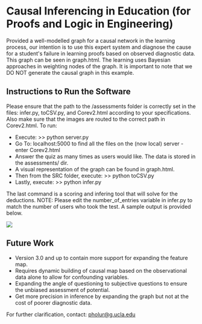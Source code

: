 # Causal Inferencing in Education (for Proofs and Logic in Engineering)

Provided a well-modelled graph for a causal network in the learning process, our intention is to use this expert system and diagnose the cause for a student's failure in learning proofs based on observed diagnostic data. This graph can be seen in graph.html. The learning uses Bayesian approaches in weighting nodes of the graph. It is important to note that we DO NOT generate the causal graph in this example.

## Instructions to Run the Software

Please ensure that the path to the /assessments folder is correctly set in the files: infer.py, toCSV.py, and Corev2.html according to your specifications. Also make sure that the images are routed to the correct path in Corev2.html. To run:
* Execute: >> python server.py
* Go To: localhost:5000 to find all the files on the (now local) server - enter Corev2.html
* Answer the quiz as many times as users would like. The data is stored in the assessments/ dir.
* A visual representation of the graph can be found in graph.html.
* Then from the SRC folder, execute: >> python toCSV.py
* Lastly, execute: >> python infer.py

The last command is a scoring and infering tool that will solve for the deductions. NOTE: Please edit the number_of_entries variable in infer.py to match the number of users who took the test. A sample output is provided below.

![](https://github.com/pholur/Causal_Inf_Model/blob/master/sample_op.png)


## Future Work

* Version 3.0 and up to contain more support for expanding the feature map.
* Requires dynamic building of causal map based on the observational data alone to allow for confounding variables.
* Expanding the angle of questioning to subjective questions to ensure the unbiased assessment of potential.
* Get more precision in inference by expanding the graph but not at the cost of poorer diagnostic data.

For further clarification, contact: pholur@g.ucla.edu

